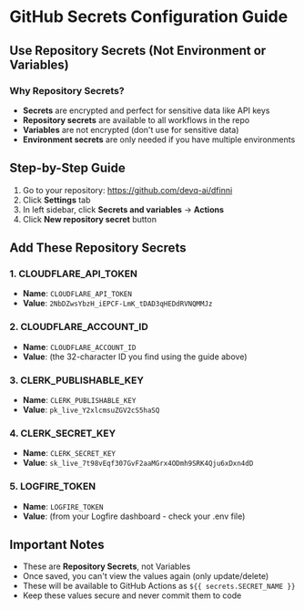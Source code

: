 # GitHub Secrets Configuration Guide

## Use Repository Secrets (Not Environment or Variables)

### Why Repository Secrets?
- **Secrets** are encrypted and perfect for sensitive data like API keys
- **Repository secrets** are available to all workflows in the repo
- **Variables** are not encrypted (don't use for sensitive data)
- **Environment secrets** are only needed if you have multiple environments

## Step-by-Step Guide

1. Go to your repository: https://github.com/devq-ai/dfinni
2. Click **Settings** tab
3. In left sidebar, click **Secrets and variables** → **Actions**
4. Click **New repository secret** button

## Add These Repository Secrets

### 1. CLOUDFLARE_API_TOKEN
- **Name**: `CLOUDFLARE_API_TOKEN`
- **Value**: `2NbDZwsYbzH_iEPCF-LmK_tDAD3qHEDdRVNQMMJz`

### 2. CLOUDFLARE_ACCOUNT_ID
- **Name**: `CLOUDFLARE_ACCOUNT_ID`
- **Value**: (the 32-character ID you find using the guide above)

### 3. CLERK_PUBLISHABLE_KEY
- **Name**: `CLERK_PUBLISHABLE_KEY`
- **Value**: `pk_live_Y2xlcmsuZGV2cS5haSQ`

### 4. CLERK_SECRET_KEY
- **Name**: `CLERK_SECRET_KEY`
- **Value**: `sk_live_7t98vEqf307GvF2aaMGrx4ODmh9SRK4Qju6xDxn4dD`

### 5. LOGFIRE_TOKEN
- **Name**: `LOGFIRE_TOKEN`
- **Value**: (from your Logfire dashboard - check your .env file)

## Important Notes
- These are **Repository Secrets**, not Variables
- Once saved, you can't view the values again (only update/delete)
- These will be available to GitHub Actions as `${{ secrets.SECRET_NAME }}`
- Keep these values secure and never commit them to code
